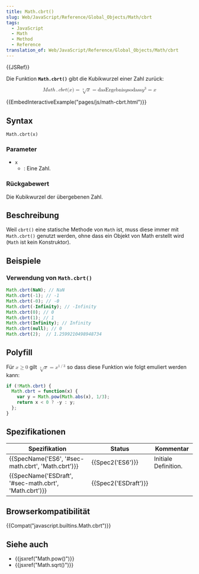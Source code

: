 ```yaml
---
title: Math.cbrt()
slug: Web/JavaScript/Reference/Global_Objects/Math/cbrt
tags:
  - JavaScript
  - Math
  - Method
  - Reference
translation_of: Web/JavaScript/Reference/Global_Objects/Math/cbrt
---
```

{{JSRef}}

Die Funktion **`Math.cbrt()`** gibt die Kubikwurzel einer Zahl zurück:

<math display="block"><semantics><mrow><mstyle mathvariant="monospace"><mrow><mi>M</mi><mi>a</mi><mi>t</mi><mi>h</mi><mo>.</mo><mi>c</mi><mi>b</mi><mi>r</mi><mi>t</mi><mo stretchy="false">(</mo><mi>x</mi><mo stretchy="false">)</mo></mrow></mstyle><mo>=</mo><mroot><mi>x</mi><mn>3</mn></mroot><mo>=</mo><mtext>das </mtext><mtext>Ergebnis</mtext><mspace width="thickmathspace"></mspace><mi>y</mi><mspace width="thickmathspace"></mspace><mtext>so</mtext><mtext> </mtext><mtext></mtext><mtext>dass</mtext><mspace width="thickmathspace"></mspace><msup><mi>y</mi><mn>3</mn></msup><mo>=</mo><mi>x</mi></mrow><annotation encoding="TeX">\mathtt{Math.cbrt(x)} = \sqrt[3]{x} = \text{the unique} \; y \; \text{such that} \; y^3 = x</annotation></semantics></math>

{{EmbedInteractiveExample("pages/js/math-cbrt.html")}}

## Syntax

    Math.cbrt(x)

### Parameter

- `x`
  - : Eine Zahl.

### Rückgabewert

Die Kubikwurzel der übergebenen Zahl.

## Beschreibung

Weil `cbrt()` eine statische Methode von `Math` ist, muss diese immer mit `Math.cbrt()` genutzt werden, ohne dass ein Objekt von Math erstellt wird (`Math` ist kein Konstruktor).

## Beispiele

### Verwendung von `Math.cbrt()`

```js
Math.cbrt(NaN); // NaN
Math.cbrt(-1); // -1
Math.cbrt(-0); // -0
Math.cbrt(-Infinity); // -Infinity
Math.cbrt(0); // 0
Math.cbrt(1); // 1
Math.cbrt(Infinity); // Infinity
Math.cbrt(null); // 0
Math.cbrt(2);  // 1.2599210498948734
```

## Polyfill

Für <math><semantics><mrow><mi>x</mi><mo>≥</mo><mn>0</mn></mrow><annotation encoding="TeX">x \geq 0</annotation></semantics></math> gilt <math><semantics><mrow><mroot><mi>x</mi><mn>3</mn></mroot><mo>=</mo><msup><mi>x</mi><mrow><mn>1</mn><mo>/</mo><mn>3</mn></mrow></msup></mrow><annotation encoding="TeX">\sqrt[3]{x} = x^{1/3}</annotation></semantics></math> so dass diese Funktion wie folgt emuliert werden kann:

```js
if (!Math.cbrt) {
  Math.cbrt = function(x) {
    var y = Math.pow(Math.abs(x), 1/3);
    return x < 0 ? -y : y;
  };
}
```

## Spezifikationen

| Spezifikation                                                            | Status                       | Kommentar            |
| ------------------------------------------------------------------------ | ---------------------------- | -------------------- |
| {{SpecName('ES6', '#sec-math.cbrt', 'Math.cbrt')}}     | {{Spec2('ES6')}}         | Initiale Definition. |
| {{SpecName('ESDraft', '#sec-math.cbrt', 'Math.cbrt')}} | {{Spec2('ESDraft')}} |                      |

## Browserkompatibilität

{{Compat("javascript.builtins.Math.cbrt")}}

## Siehe auch

- {{jsxref("Math.pow()")}}
- {{jsxref("Math.sqrt()")}}
